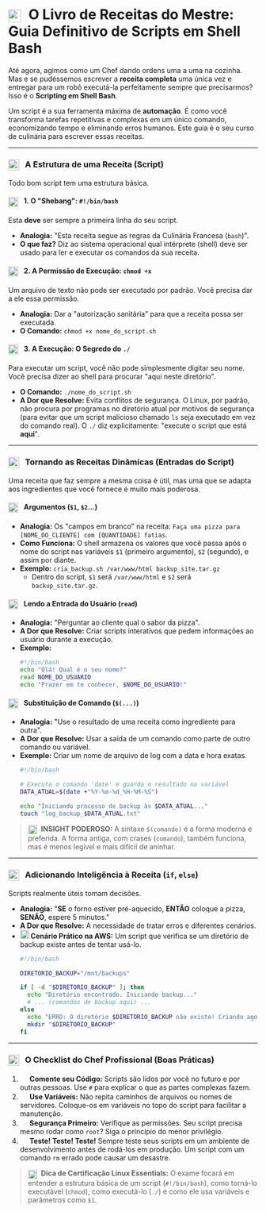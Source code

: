 # <img src="https://api.iconify.design/mdi/script-text-outline.svg?color=currentColor" width="26" style="vertical-align:middle; margin-right:8px;" /> O Livro de Receitas do Mestre: Guia Definitivo de Scripts em Shell Bash

Até agora, agimos como um Chef dando ordens uma a uma na cozinha. Mas e se pudéssemos escrever a **receita completa** uma única vez e entregar para um robô executá-la perfeitamente sempre que precisarmos? Isso é o **Scripting em Shell Bash**.

Um script é a sua ferramenta máxima de **automação**. É como você transforma tarefas repetitivas e complexas em um único comando, economizando tempo e eliminando erros humanos. Este guia é o seu curso de culinária para escrever essas receitas.

---

### <img src="https://api.iconify.design/mdi/file-code-outline.svg?color=currentColor" width="22" style="vertical-align:middle; margin-right:8px;" /> A Estrutura de uma Receita (Script)

Todo bom script tem uma estrutura básica.

#### <img src="https://api.iconify.design/mdi/exclamation-thick.svg?color=currentColor" width="20" style="vertical-align:middle; margin-right:8px;" /> 1. O "Shebang": `#!/bin/bash`
Esta **deve** ser sempre a primeira linha do seu script.
* **Analogia:** "Esta receita segue as regras da Culinária Francesa (`bash`)".
* **O que faz?** Diz ao sistema operacional qual intérprete (shell) deve ser usado para ler e executar os comandos da sua receita.

#### <img src="https://api.iconify.design/mdi/check-decagram-outline.svg?color=currentColor" width="20" style="vertical-align:middle; margin-right:8px;" /> 2. A Permissão de Execução: `chmod +x`
Um arquivo de texto não pode ser executado por padrão. Você precisa dar a ele essa permissão.
* **Analogia:** Dar a "autorização sanitária" para que a receita possa ser executada.
* **O Comando:** `chmod +x nome_do_script.sh`

#### <img src="https://api.iconify.design/mdi/play-box-outline.svg?color=currentColor" width="20" style="vertical-align:middle; margin-right:8px;" /> 3. A Execução: O Segredo do `./`
Para executar um script, você não pode simplesmente digitar seu nome. Você precisa dizer ao shell para procurar "aqui neste diretório".
* **O Comando:** `./nome_do_script.sh`
* **A Dor que Resolve:** Evita conflitos de segurança. O Linux, por padrão, não procura por programas no diretório atual por motivos de segurança (para evitar que um script malicioso chamado `ls` seja executado em vez do comando real). O `./` diz explicitamente: "execute o script que está **aqui**".

---

### <img src="https://api.iconify.design/mdi/variable-box.svg?color=currentColor" width="22" style="vertical-align:middle; margin-right:8px;" /> Tornando as Receitas Dinâmicas (Entradas do Script)

Uma receita que faz sempre a mesma coisa é útil, mas uma que se adapta aos ingredientes que você fornece é muito mais poderosa.

#### <img src="https://api.iconify.design/mdi/numeric-1-box-multiple-outline.svg?color=currentColor" width="20" style="vertical-align:middle; margin-right:8px;" /> Argumentos (`$1`, `$2`...)
* **Analogia:** Os "campos em branco" na receita: `Faça uma pizza para [NOME_DO_CLIENTE] com [QUANTIDADE] fatias`.
* **Como Funciona:** O shell armazena os valores que você passa após o nome do script nas variáveis `$1` (primeiro argumento), `$2` (segundo), e assim por diante.
* **Exemplo:** `cria_backup.sh /var/www/html backup_site.tar.gz`
    * Dentro do script, `$1` será `/var/www/html` e `$2` será `backup_site.tar.gz`.

#### <img src="https://api.iconify.design/mdi/keyboard-return.svg?color=currentColor" width="20" style="vertical-align:middle; margin-right:8px;" /> Lendo a Entrada do Usuário (`read`)
* **Analogia:** "Perguntar ao cliente qual o sabor da pizza".
* **A Dor que Resolve:** Criar scripts interativos que pedem informações ao usuário durante a execução.
* **Exemplo:**
    ```bash
    #!/bin/bash
    echo "Olá! Qual é o seu nome?"
    read NOME_DO_USUARIO
    echo "Prazer em te conhecer, $NOME_DO_USUARIO!"
    ```

#### <img src="https://api.iconify.design/mdi/arrow-decision-outline.svg?color=currentColor" width="20" style="vertical-align:middle; margin-right:8px;" /> Substituição de Comando (`$(...)`)
* **Analogia:** "Use o resultado de uma receita como ingrediente para outra".
* **A Dor que Resolve:** Usar a saída de um comando como parte de outro comando ou variável.
* **Exemplo:** Criar um nome de arquivo de log com a data e hora exatas.
    ```bash
    #!/bin/bash
    
    # Executa o comando 'date' e guarda o resultado na variável
    DATA_ATUAL=$(date +"%Y-%m-%d_%H-%M-%S")
    
    echo "Iniciando processo de backup às $DATA_ATUAL..."
    touch "log_backup_$DATA_ATUAL.txt"
    ```
> **<img src="https://api.iconify.design/mdi/lightbulb-on-outline.svg?color=currentColor" width="18" style="vertical-align:middle; margin-right:5px;" /> INSIGHT PODEROSO:** A sintaxe `$(comando)` é a forma moderna e preferida. A forma antiga, com crases (``comando``), também funciona, mas é menos legível e mais difícil de aninhar.

---

### <img src="https://api.iconify.design/mdi/call-split.svg?color=currentColor" width="22" style="vertical-align:middle; margin-right:8px;" /> Adicionando Inteligência à Receita (`if`, `else`)

Scripts realmente úteis tomam decisões.

* **Analogia:** "**SE** o forno estiver pré-aquecido, **ENTÃO** coloque a pizza, **SENÃO**, espere 5 minutos."
* **A Dor que Resolve:** A necessidade de tratar erros e diferentes cenários.
* **<img src="https://api.iconify.design/logos/aws-ec2.svg?color=currentColor" width="18" /> Cenário Prático na AWS:** Um script que verifica se um diretório de backup existe antes de tentar usá-lo.
    ```bash
    #!/bin/bash
    
    DIRETORIO_BACKUP="/mnt/backups"
    
    if [ -d "$DIRETORIO_BACKUP" ]; then
      echo "Diretório encontrado. Iniciando backup..."
      # ... (comandos de backup aqui) ...
    else
      echo "ERRO: O diretório $DIRETORIO_BACKUP não existe! Criando agora..."
      mkdir "$DIRETORIO_BACKUP"
    fi
    ```

---

### <img src="https://api.iconify.design/mdi/creation.svg?color=currentColor" width="22" style="vertical-align:middle; margin-right:8px;" /> O Checklist do Chef Profissional (Boas Práticas)

1.  **<img src="https://api.iconify.design/mdi/comment-text-outline.svg?color=currentColor" width="16" /> Comente seu Código:** Scripts são lidos por você no futuro e por outras pessoas. Use `#` para explicar o que as partes complexas fazem.
2.  **<img src="https://api.iconify.design/mdi/variable-box.svg?color=currentColor" width="16" /> Use Variáveis:** Não repita caminhos de arquivos ou nomes de servidores. Coloque-os em variáveis no topo do script para facilitar a manutenção.
3.  **<img src="https://api.iconify.design/mdi/security.svg?color=currentColor" width="16" /> Segurança Primeiro:** Verifique as permissões. Seu script precisa mesmo rodar como `root`? Siga o princípio do menor privilégio.
4.  **<img src="https://api.iconify.design/mdi/test-tube.svg?color=currentColor" width="16" /> Teste! Teste! Teste!** Sempre teste seus scripts em um ambiente de desenvolvimento antes de rodá-los em produção. Um script com um comando `rm` errado pode causar um desastre.

> **<img src="https://api.iconify.design/mdi/school-outline.svg?color=currentColor" width="18" style="vertical-align:middle; margin-right:5px;" /> Dica de Certificação Linux Essentials:** O exame focará em entender a estrutura básica de um script (`#!/bin/bash`), como torná-lo executável (`chmod`), como executá-lo (`./`) e como ele usa variáveis e parâmetros como `$1`.